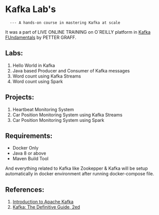 # Kafka Lab's
      --- A hands-on course in mastering Kafka at scale 
      
It was a part of LIVE ONLINE TRAINING on O`REILLY platform in [Kafka FUndamentals](https://learning.oreilly.com/live-training/courses/kafka-fundamentals/0636920385295/) by PETTER GRAFF.

## Labs:

1. Hello World in Kafka
2. Java based Producer and Consumer of Kafka messages
3. Word count using Kafka Streams
4. Word count using Spark


## Projects:

1. Heartbeat Monitoring System
2. Car Position Monitoring System using Kafka Streams
3. Car Position Monitoring System using Spark


## Requirements:

+ Docker Only
+ Java 8 or above
+ Maven Build Tool

And everything related to Kafka like Zookepper & Kafka will be setup automatically in docker environment after running docker-compose file.


## References:

1. [Introduction to Apache Kafka](https://learning.oreilly.com/library/view/introduction-to-apache/9781491923306/)
2. [Kafka: The Definitive Guide, 2ed](https://learning.oreilly.com/library/view/kafka-the-definitive/9781492043072/)
